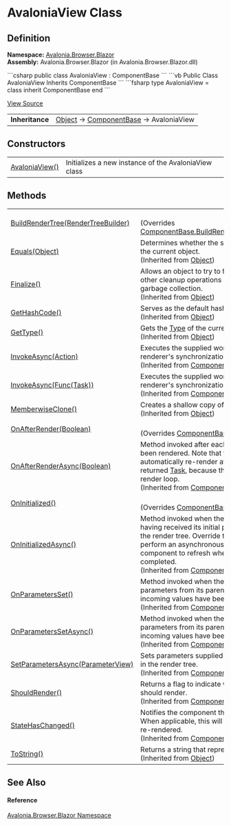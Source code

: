 # AvaloniaView Class




## Definition
**Namespace:** <a href="N_Avalonia_Browser_Blazor">Avalonia.Browser.Blazor</a>  
**Assembly:** Avalonia.Browser.Blazor (in Avalonia.Browser.Blazor.dll)

<Tabs groupId="api-code-preview">
<TabItem value="csharp" label="C#">
```csharp
public class AvaloniaView : ComponentBase
```
</TabItem>
<TabItem value="vb" label="VB">
```vb
Public Class AvaloniaView
	Inherits ComponentBase
```
</TabItem>
<TabItem value="fsharp" label="F#">
```fsharp
type AvaloniaView = 
    class
        inherit ComponentBase
    end
```
</TabItem>
</Tabs>



<a href="https://github.com/AvaloniaUI/Avalonia/tree/master/src/Browser/Avalonia.Browser.Blazor/AvaloniaView.cs" title="View the source code">View Source</a>

<table>
<tr><td><strong>Inheritance</strong></td><td><a href="https://learn.microsoft.com/dotnet/api/system.object" target="_blank" rel="noopener noreferrer">Object</a>  →  <a href="https://learn.microsoft.com/dotnet/api/microsoft.aspnetcore.components.componentbase" target="_blank" rel="noopener noreferrer">ComponentBase</a>  →  AvaloniaView</td></tr>
</table>



## Constructors
<table>
<tr>
<td><a href="M_Avalonia_Browser_Blazor_AvaloniaView__ctor">AvaloniaView()</a></td>
<td>Initializes a new instance of the AvaloniaView class</td>
</tr>
</table>

## Methods
<table>
<tr>
<td><a href="M_Avalonia_Browser_Blazor_AvaloniaView_BuildRenderTree">BuildRenderTree(RenderTreeBuilder)</a></td>
<td><br />(Overrides <a href="https://learn.microsoft.com/dotnet/api/microsoft.aspnetcore.components.componentbase.buildrendertree" target="_blank" rel="noopener noreferrer">ComponentBase.BuildRenderTree(RenderTreeBuilder)</a>)</td>
</tr>
<tr>
<td><a href="https://learn.microsoft.com/dotnet/api/system.object.equals#system-object-equals(system-object)" target="_blank" rel="noopener noreferrer">Equals(Object)</a></td>
<td>Determines whether the specified object is equal to the current object.<br />(Inherited from <a href="https://learn.microsoft.com/dotnet/api/system.object" target="_blank" rel="noopener noreferrer">Object</a>)</td>
</tr>
<tr>
<td><a href="https://learn.microsoft.com/dotnet/api/system.object.finalize" target="_blank" rel="noopener noreferrer">Finalize()</a></td>
<td>Allows an object to try to free resources and perform other cleanup operations before it is reclaimed by garbage collection.<br />(Inherited from <a href="https://learn.microsoft.com/dotnet/api/system.object" target="_blank" rel="noopener noreferrer">Object</a>)</td>
</tr>
<tr>
<td><a href="https://learn.microsoft.com/dotnet/api/system.object.gethashcode" target="_blank" rel="noopener noreferrer">GetHashCode()</a></td>
<td>Serves as the default hash function.<br />(Inherited from <a href="https://learn.microsoft.com/dotnet/api/system.object" target="_blank" rel="noopener noreferrer">Object</a>)</td>
</tr>
<tr>
<td><a href="https://learn.microsoft.com/dotnet/api/system.object.gettype" target="_blank" rel="noopener noreferrer">GetType()</a></td>
<td>Gets the <a href="https://learn.microsoft.com/dotnet/api/system.type" target="_blank" rel="noopener noreferrer">Type</a> of the current instance.<br />(Inherited from <a href="https://learn.microsoft.com/dotnet/api/system.object" target="_blank" rel="noopener noreferrer">Object</a>)</td>
</tr>
<tr>
<td><a href="https://learn.microsoft.com/dotnet/api/microsoft.aspnetcore.components.componentbase.invokeasync#microsoft-aspnetcore-components-componentbase-invokeasync(system-action)" target="_blank" rel="noopener noreferrer">InvokeAsync(Action)</a></td>
<td>Executes the supplied work item on the associated renderer's synchronization context.<br />(Inherited from <a href="https://learn.microsoft.com/dotnet/api/microsoft.aspnetcore.components.componentbase" target="_blank" rel="noopener noreferrer">ComponentBase</a>)</td>
</tr>
<tr>
<td><a href="https://learn.microsoft.com/dotnet/api/microsoft.aspnetcore.components.componentbase.invokeasync#microsoft-aspnetcore-components-componentbase-invokeasync(system-func((system-threading-tasks-task)))" target="_blank" rel="noopener noreferrer">InvokeAsync(Func(Task))</a></td>
<td>Executes the supplied work item on the associated renderer's synchronization context.<br />(Inherited from <a href="https://learn.microsoft.com/dotnet/api/microsoft.aspnetcore.components.componentbase" target="_blank" rel="noopener noreferrer">ComponentBase</a>)</td>
</tr>
<tr>
<td><a href="https://learn.microsoft.com/dotnet/api/system.object.memberwiseclone" target="_blank" rel="noopener noreferrer">MemberwiseClone()</a></td>
<td>Creates a shallow copy of the current <a href="https://learn.microsoft.com/dotnet/api/system.object" target="_blank" rel="noopener noreferrer">Object</a>.<br />(Inherited from <a href="https://learn.microsoft.com/dotnet/api/system.object" target="_blank" rel="noopener noreferrer">Object</a>)</td>
</tr>
<tr>
<td><a href="M_Avalonia_Browser_Blazor_AvaloniaView_OnAfterRender">OnAfterRender(Boolean)</a></td>
<td><br />(Overrides <a href="https://learn.microsoft.com/dotnet/api/microsoft.aspnetcore.components.componentbase.onafterrender" target="_blank" rel="noopener noreferrer">ComponentBase.OnAfterRender(Boolean)</a>)</td>
</tr>
<tr>
<td><a href="https://learn.microsoft.com/dotnet/api/microsoft.aspnetcore.components.componentbase.onafterrenderasync" target="_blank" rel="noopener noreferrer">OnAfterRenderAsync(Boolean)</a></td>
<td>Method invoked after each time the component has been rendered. Note that the component does not automatically re-render after the completion of any returned <a href="https://learn.microsoft.com/dotnet/api/system.threading.tasks.task" target="_blank" rel="noopener noreferrer">Task</a>, because that would cause an infinite render loop.<br />(Inherited from <a href="https://learn.microsoft.com/dotnet/api/microsoft.aspnetcore.components.componentbase" target="_blank" rel="noopener noreferrer">ComponentBase</a>)</td>
</tr>
<tr>
<td><a href="M_Avalonia_Browser_Blazor_AvaloniaView_OnInitialized">OnInitialized()</a></td>
<td><br />(Overrides <a href="https://learn.microsoft.com/dotnet/api/microsoft.aspnetcore.components.componentbase.oninitialized" target="_blank" rel="noopener noreferrer">ComponentBase.OnInitialized()</a>)</td>
</tr>
<tr>
<td><a href="https://learn.microsoft.com/dotnet/api/microsoft.aspnetcore.components.componentbase.oninitializedasync" target="_blank" rel="noopener noreferrer">OnInitializedAsync()</a></td>
<td>Method invoked when the component is ready to start, having received its initial parameters from its parent in the render tree. Override this method if you will perform an asynchronous operation and want the component to refresh when that operation is completed.<br />(Inherited from <a href="https://learn.microsoft.com/dotnet/api/microsoft.aspnetcore.components.componentbase" target="_blank" rel="noopener noreferrer">ComponentBase</a>)</td>
</tr>
<tr>
<td><a href="https://learn.microsoft.com/dotnet/api/microsoft.aspnetcore.components.componentbase.onparametersset" target="_blank" rel="noopener noreferrer">OnParametersSet()</a></td>
<td>Method invoked when the component has received parameters from its parent in the render tree, and the incoming values have been assigned to properties.<br />(Inherited from <a href="https://learn.microsoft.com/dotnet/api/microsoft.aspnetcore.components.componentbase" target="_blank" rel="noopener noreferrer">ComponentBase</a>)</td>
</tr>
<tr>
<td><a href="https://learn.microsoft.com/dotnet/api/microsoft.aspnetcore.components.componentbase.onparameterssetasync" target="_blank" rel="noopener noreferrer">OnParametersSetAsync()</a></td>
<td>Method invoked when the component has received parameters from its parent in the render tree, and the incoming values have been assigned to properties.<br />(Inherited from <a href="https://learn.microsoft.com/dotnet/api/microsoft.aspnetcore.components.componentbase" target="_blank" rel="noopener noreferrer">ComponentBase</a>)</td>
</tr>
<tr>
<td><a href="https://learn.microsoft.com/dotnet/api/microsoft.aspnetcore.components.componentbase.setparametersasync" target="_blank" rel="noopener noreferrer">SetParametersAsync(ParameterView)</a></td>
<td>Sets parameters supplied by the component's parent in the render tree.<br />(Inherited from <a href="https://learn.microsoft.com/dotnet/api/microsoft.aspnetcore.components.componentbase" target="_blank" rel="noopener noreferrer">ComponentBase</a>)</td>
</tr>
<tr>
<td><a href="https://learn.microsoft.com/dotnet/api/microsoft.aspnetcore.components.componentbase.shouldrender" target="_blank" rel="noopener noreferrer">ShouldRender()</a></td>
<td>Returns a flag to indicate whether the component should render.<br />(Inherited from <a href="https://learn.microsoft.com/dotnet/api/microsoft.aspnetcore.components.componentbase" target="_blank" rel="noopener noreferrer">ComponentBase</a>)</td>
</tr>
<tr>
<td><a href="https://learn.microsoft.com/dotnet/api/microsoft.aspnetcore.components.componentbase.statehaschanged" target="_blank" rel="noopener noreferrer">StateHasChanged()</a></td>
<td>Notifies the component that its state has changed. When applicable, this will cause the component to be re-rendered.<br />(Inherited from <a href="https://learn.microsoft.com/dotnet/api/microsoft.aspnetcore.components.componentbase" target="_blank" rel="noopener noreferrer">ComponentBase</a>)</td>
</tr>
<tr>
<td><a href="https://learn.microsoft.com/dotnet/api/system.object.tostring" target="_blank" rel="noopener noreferrer">ToString()</a></td>
<td>Returns a string that represents the current object.<br />(Inherited from <a href="https://learn.microsoft.com/dotnet/api/system.object" target="_blank" rel="noopener noreferrer">Object</a>)</td>
</tr>
</table>

## See Also


#### Reference
<a href="N_Avalonia_Browser_Blazor">Avalonia.Browser.Blazor Namespace</a>  

